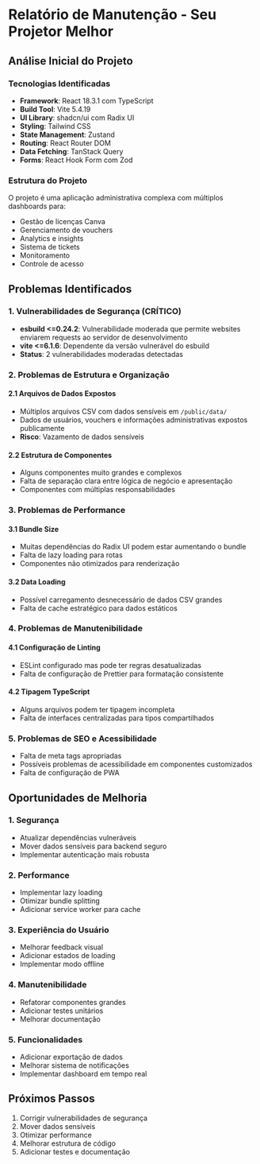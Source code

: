 # Relatório de Manutenção - Seu Projetor Melhor

## Análise Inicial do Projeto

### Tecnologias Identificadas
- **Framework**: React 18.3.1 com TypeScript
- **Build Tool**: Vite 5.4.19
- **UI Library**: shadcn/ui com Radix UI
- **Styling**: Tailwind CSS
- **State Management**: Zustand
- **Routing**: React Router DOM
- **Data Fetching**: TanStack Query
- **Forms**: React Hook Form com Zod

### Estrutura do Projeto
O projeto é uma aplicação administrativa complexa com múltiplos dashboards para:
- Gestão de licenças Canva
- Gerenciamento de vouchers
- Analytics e insights
- Sistema de tickets
- Monitoramento
- Controle de acesso

## Problemas Identificados

### 1. Vulnerabilidades de Segurança (CRÍTICO)
- **esbuild <=0.24.2**: Vulnerabilidade moderada que permite websites enviarem requests ao servidor de desenvolvimento
- **vite <=6.1.6**: Dependente da versão vulnerável do esbuild
- **Status**: 2 vulnerabilidades moderadas detectadas

### 2. Problemas de Estrutura e Organização

#### 2.1 Arquivos de Dados Expostos
- Múltiplos arquivos CSV com dados sensíveis em `/public/data/`
- Dados de usuários, vouchers e informações administrativas expostos publicamente
- **Risco**: Vazamento de dados sensíveis

#### 2.2 Estrutura de Componentes
- Alguns componentes muito grandes e complexos
- Falta de separação clara entre lógica de negócio e apresentação
- Componentes com múltiplas responsabilidades

### 3. Problemas de Performance

#### 3.1 Bundle Size
- Muitas dependências do Radix UI podem estar aumentando o bundle
- Falta de lazy loading para rotas
- Componentes não otimizados para renderização

#### 3.2 Data Loading
- Possível carregamento desnecessário de dados CSV grandes
- Falta de cache estratégico para dados estáticos

### 4. Problemas de Manutenibilidade

#### 4.1 Configuração de Linting
- ESLint configurado mas pode ter regras desatualizadas
- Falta de configuração de Prettier para formatação consistente

#### 4.2 Tipagem TypeScript
- Alguns arquivos podem ter tipagem incompleta
- Falta de interfaces centralizadas para tipos compartilhados

### 5. Problemas de SEO e Acessibilidade
- Falta de meta tags apropriadas
- Possíveis problemas de acessibilidade em componentes customizados
- Falta de configuração de PWA

## Oportunidades de Melhoria

### 1. Segurança
- Atualizar dependências vulneráveis
- Mover dados sensíveis para backend seguro
- Implementar autenticação mais robusta

### 2. Performance
- Implementar lazy loading
- Otimizar bundle splitting
- Adicionar service worker para cache

### 3. Experiência do Usuário
- Melhorar feedback visual
- Adicionar estados de loading
- Implementar modo offline

### 4. Manutenibilidade
- Refatorar componentes grandes
- Adicionar testes unitários
- Melhorar documentação

### 5. Funcionalidades
- Adicionar exportação de dados
- Melhorar sistema de notificações
- Implementar dashboard em tempo real

## Próximos Passos
1. Corrigir vulnerabilidades de segurança
2. Mover dados sensíveis
3. Otimizar performance
4. Melhorar estrutura de código
5. Adicionar testes e documentação

